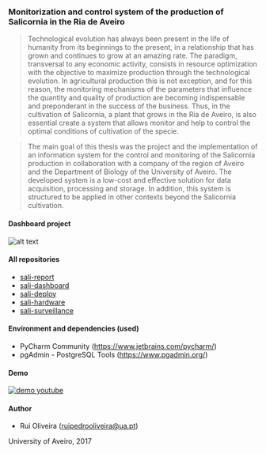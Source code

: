 ### Monitorization and control system of the production of Salicornia in the Ria de Aveiro

> Technological evolution has always been present in the life of humanity from its beginnings to the present, in a relationship that has grown and continues to grow at an amazing rate. The paradigm, transversal to any economic activity, consists in resource optimization with the objective to maximize production through the technological evolution. In agricultural production this is not exception, and for this reason, the monitoring mechanisms of the parameters that influence the quantity and quality of production are becoming indispensable and preponderant in the success of the business. Thus, in the cultivation of Salicornia, a plant that grows in the Ria de Aveiro, is also essential create a system that allows monitor and help to control the optimal conditions of cultivation of the specie.

> The main goal of this thesis was the project and the implementation of an information system for the control and monitoring of the Salicornia production in collaboration with a company of the region of Aveiro and the Department of Biology of the University of Aveiro. The developed system is a low-cost and effective solution for data acquisition, processing and storage. In addition, this system is structured to be applied in other contexts beyond the Salicornia cultivation.

#### Dashboard project


![alt text](https://github.com/ruipoliveira/sali-dashboard/blob/master/resources/arquitetura-final-dashboard.jpg)


> 

>



#### All repositories

* [sali-report](https://github.com/ruipoliveira/sali-report)
* [sali-dashboard](https://github.com/ruipoliveira/sali-dashboard)
* [sali-deploy](https://github.com/ruipoliveira/sali-deploy)
* [sali-hardware](https://github.com/ruipoliveira/sali-hardware)
* [sali-surveillance](https://github.com/ruipoliveira/sali-surveillance)


#### Environment and dependencies (used)

* PyCharm Community (https://www.jetbrains.com/pycharm/)
* pgAdmin - PostgreSQL Tools (https://www.pgadmin.org/)


#### Demo

[![demo youtube](https://img.youtube.com/vi/AH98j7ISiLc/3.jpg)](https://www.youtube.com/watch?v=AH98j7ISiLc&index=1&list=UUMdlsvA5W6tYu35oN_AEZ5A)


#### Author
* Rui Oliveira (ruipedrooliveira@ua.pt)

University of Aveiro, 2017
